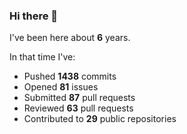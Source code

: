### Hi there 👋

I've been here about **6** years.

In that time I've:

- Pushed **1438** commits
- Opened **81** issues
- Submitted **87** pull requests
- Reviewed **63** pull requests
- Contributed to **29** public repositories

<!-- ![My scrobbles](https://lastfm-recently-played.vercel.app/api?user=dotdub) -->
